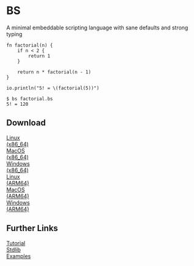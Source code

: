 # BS

<!-- github-icon -->

A minimal embeddable scripting language with sane defaults and strong typing

```bs
fn factorial(n) {
    if n < 2 {
        return 1
    }

    return n * factorial(n - 1)
}

io.println("5! = \(factorial(5))")
```

```console
$ bs factorial.bs
5! = 120
```

## Download

<div class="links">
<div class="link">
<a href="https://github.com/shoumodip/bs/releases/latest/download/bs-linux-x86_64.zip" download>Linux<br>(x86_64)</a>
</div>
<div class="link">
<a href="https://github.com/shoumodip/bs/releases/latest/download/bs-macos-x86_64.zip" download>MacOS<br>(x86_64)</a>
</div>
<div class="link">
<a href="https://github.com/shoumodip/bs/releases/latest/download/bs-windows-x86_64.zip" download>Windows<br>(x86_64)</a>
</div>
<div class="link">
<a href="https://github.com/shoumodip/bs/releases/latest/download/bs-linux-arm64.zip" download>Linux<br>(ARM64)</a>
</div>
<div class="link">
<a href="https://github.com/shoumodip/bs/releases/latest/download/bs-macos-arm64.zip" download>MacOS<br>(ARM64)</a>
</div>
<div class="link">
<a href="https://github.com/shoumodip/bs/releases/latest/download/bs-windows-arm64.zip" download>Windows<br>(ARM64)</a>
</div>
</div>

## Further Links

<div class="links">
<div class="link">
<a href="tutorial.html">Tutorial</a>
</div>
<div class="link">
<a href="stdlib.html">Stdlib</a>
</div>
<div class="link">
<a href="examples.html">Examples</a>
</div>
</div>

<!-- no-navigation -->
